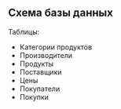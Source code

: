 ## Схема базы данных

Таблицы:
- Категории продуктов
- Производители
- Продукты
- Поставщики
- Цены
- Покупатели
- Покупки